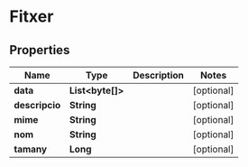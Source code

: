 # Fitxer

## Properties
Name | Type | Description | Notes
------------ | ------------- | ------------- | -------------
**data** | **List&lt;byte[]&gt;** |  |  [optional]
**descripcio** | **String** |  |  [optional]
**mime** | **String** |  |  [optional]
**nom** | **String** |  |  [optional]
**tamany** | **Long** |  |  [optional]
